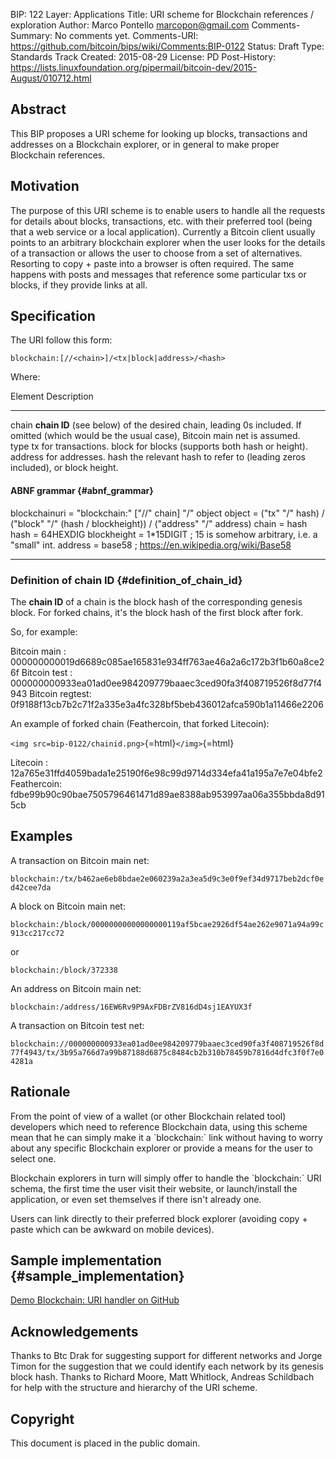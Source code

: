 BIP: 122
Layer: Applications
Title: URI scheme for Blockchain references / exploration
Author: Marco Pontello <marcopon@gmail.com>
Comments-Summary: No comments yet.
Comments-URI: https://github.com/bitcoin/bips/wiki/Comments:BIP-0122
Status: Draft
Type: Standards Track
Created: 2015-08-29
License: PD
Post-History: https://lists.linuxfoundation.org/pipermail/bitcoin-dev/2015-August/010712.html

## Abstract

This BIP proposes a URI scheme for looking up blocks, transactions and
addresses on a Blockchain explorer, or in general to make proper
Blockchain references.

## Motivation

The purpose of this URI scheme is to enable users to handle all the
requests for details about blocks, transactions, etc. with their
preferred tool (being that a web service or a local application).
Currently a Bitcoin client usually points to an arbitrary blockchain
explorer when the user looks for the details of a transaction or allows
the user to choose from a set of alternatives. Resorting to copy + paste
into a browser is often required. The same happens with posts and
messages that reference some particular txs or blocks, if they provide
links at all.

## Specification

The URI follow this form:

`blockchain:[//<chain>]/<tx|block|address>/<hash>`

Where:

Element   Description                                                                                                                                    
--------- ---------------------------------------------------------------------------------------------------------------------------------------------- --------------------------------------------
chain     **chain ID** (see below) of the desired chain, leading 0s included. If omitted (which would be the usual case), Bitcoin main net is assumed.   
type      tx                                                                                                                                             for transactions.
block                                                                                                                                          for blocks (supports both hash or height).
address                                                                                                                                        for addresses.
hash      the relevant hash to refer to (leading zeros included), or block height.                                                                       

#### ABNF grammar {#abnf_grammar}

blockchainuri = "blockchain:" ["//" chain] "/" object
object = ("tx" "/" hash) / ("block" "/" (hash / blockheight)) /
("address" "/" address)
chain = hash
hash = 64HEXDIG
blockheight = 1*15DIGIT ; 15 is somehow arbitrary, i.e. a "small" int.
address = base58 ; https://en.wikipedia.org/wiki/Base58

------------------------------------------------------------------------

### Definition of chain ID {#definition_of_chain_id}

The **chain ID** of a chain is the block hash of the corresponding
genesis block. For forked chains, it\'s the block hash of the first
block after fork.

So, for example:

Bitcoin main   : 000000000019d6689c085ae165831e934ff763ae46a2a6c172b3f1b60a8ce26f 
Bitcoin test   : 000000000933ea01ad0ee984209779baaec3ced90fa3f408719526f8d77f4943
Bitcoin regtest: 0f9188f13cb7b2c71f2a335e3a4fc328bf5beb436012afca590b1a11466e2206 

An example of forked chain (Feathercoin, that forked Litecoin):

`<img src=bip-0122/chainid.png>`{=html}`</img>`{=html}

Litecoin   : 12a765e31ffd4059bada1e25190f6e98c99d9714d334efa41a195a7e7e04bfe2
Feathercoin: fdbe99b90c90bae7505796461471d89ae8388ab953997aa06a355bbda8d915cb

## Examples

A transaction on Bitcoin main net:

`blockchain:/tx/b462ae6eb8bdae2e060239a2a3ea5d9c3e0f9ef34d9717beb2dcf0ed42cee7da`

A block on Bitcoin main net:

`blockchain:/block/00000000000000000119af5bcae2926df54ae262e9071a94a99c913cc217cc72`

or

`blockchain:/block/372338`

An address on Bitcoin main net:

`blockchain:/address/16EW6Rv9P9AxFDBrZV816dD4sj1EAYUX3f`

A transaction on Bitcoin test net:

`blockchain://000000000933ea01ad0ee984209779baaec3ced90fa3f408719526f8d77f4943/tx/3b95a766d7a99b87188d6875c8484cb2b310b78459b7816d4dfc3f0f7e04281a`

## Rationale

From the point of view of a wallet (or other Blockchain related tool)
developers which need to reference Blockchain data, using this scheme
mean that he can simply make it a \`blockchain:\` link without having to
worry about any specific Blockchain explorer or provide a means for the
user to select one.

Blockchain explorers in turn will simply offer to handle the
\`blockchain:\` URI schema, the first time the user visit their website,
or launch/install the application, or even set themselves if there
isn\'t already one.

Users can link directly to their preferred block explorer (avoiding
copy + paste which can be awkward on mobile devices).

## Sample implementation {#sample_implementation}

[Demo Blockchain: URI handler on
GitHub](https://github.com/MarcoPon/blockchain-exploration)

## Acknowledgements

Thanks to Btc Drak for suggesting support for different networks and
Jorge Timon for the suggestion that we could identify each network by
its genesis block hash. Thanks to Richard Moore, Matt Whitlock, Andreas
Schildbach for help with the structure and hierarchy of the URI scheme.

## Copyright

This document is placed in the public domain.
